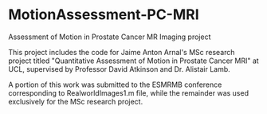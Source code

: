 # MotionAssessment-PC-MRI
Assessment of Motion in Prostate Cancer MR Imaging project

This project includes the code for Jaime Anton Arnal's MSc research project titled "Quantitative Assessment of Motion in Prostate Cancer MRI" at UCL, supervised by Professor David Atkinson and Dr. Alistair Lamb.

A portion of this work was submitted to the ESMRMB conference corresponding to RealworldImages1.m file, while the remainder was used exclusively for the MSc research project.
